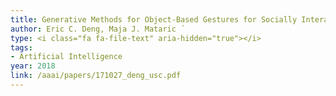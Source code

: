 ```yaml
---
title: Generative Methods for Object-Based Gestures for Socially Interactive Robots
author: Eric C. Deng, Maja J. Mataric ́
type: <i class="fa fa-file-text" aria-hidden="true"></i>
tags:
- Artificial Intelligence
year: 2018
link: /aaai/papers/171027_deng_usc.pdf
---
```


